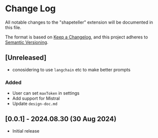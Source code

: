 # Change Log

All notable changes to the "shapeteller" extension will be documented in this file.

The format is based on [Keep a Changelog](https://keepachangelog.com/en/1.1.0/),
and this project adheres to [Semantic Versioning](https://semver.org/spec/v2.0.0.html).


## [Unreleased]

- conosidering to use `langchain` etc to make better prompts

### Added

- User can set `maxToken` in settings
- Add support for Mistral
- Update `design-doc.md`


## [0.0.1] - 2024.08.30 (30 Aug 2024)

- Initial release